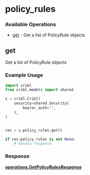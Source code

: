 # policy_rules

### Available Operations

* [get](#get) - Get a list of PolicyRule objects

## get

Get a list of PolicyRule objects

### Example Usage

```python
import cribl
from cribl.models import shared

s = cribl.Cribl(
    security=shared.Security(
        bearer_auth="",
    ),
)


res = s.policy_rules.get()

if res.policy_rules is not None:
    # handle response
```


### Response

**[operations.GetPolicyRulesResponse](../../models/operations/getpolicyrulesresponse.md)**

